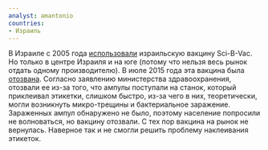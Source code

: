 ```yaml
---
analyst: amantonio
countries:
- Израиль
---
```


В Израиле с 2005 года [использовали](https://www.israel21c.org/hepatitis-b-no-match-for-scigens-new-vaccine/) израильскую вакцину Sci-B-Vac. Но только в центре Израиля и на юге (потому что нельзя весь рынок отдать одному производителю). В июле 2015 года эта вакцина была [отозвана](https://www.health.gov.il/NewsAndEvents/SpokemanMesseges/Pages/29072015_3.aspx).
Согласно заявлению министерства здравоохранения, отозвали ее из-за того, что ампулы поступали на станок, который приклеивал этикетки, слишком быстро, из-за чего в них, теоретически, могли возникнуть микро-трещины и бактериальное заражение. Зараженных ампул обнаружено не было, поэтому население попросили не волноваться, но вакцину отозвали. С тех пор вакцина на рынок не вернулась. Наверное так и не смогли решить проблему наклеивания этикеток.
